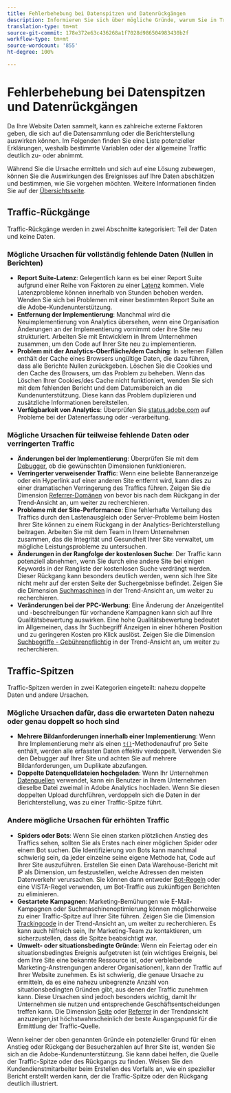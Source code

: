 ```yaml
---
title: Fehlerbehebung bei Datenspitzen und Datenrückgängen
description: Informieren Sie sich über mögliche Gründe, warum Sie in Trend-Berichten dramatische Zu- oder Abnahmen feststellen können.
translation-type: tm+mt
source-git-commit: 178e372e63c436268a1f7028d986504983430b2f
workflow-type: tm+mt
source-wordcount: '855'
ht-degree: 100%

---
```



# Fehlerbehebung bei Datenspitzen und Datenrückgängen

Da Ihre Website Daten sammelt, kann es zahlreiche externe Faktoren geben, die sich auf die Datensammlung oder die Berichterstellung auswirken können. Im Folgenden finden Sie eine Liste potenzieller Erklärungen, weshalb bestimmte Variablen oder der allgemeine Traffic deutlich zu- oder abnimmt.

Während Sie die Ursache ermitteln und sich auf eine Lösung zubewegen, können Sie die Auswirkungen des Ereignisses auf Ihre Daten abschätzen und bestimmen, wie Sie vorgehen möchten. Weitere Informationen finden Sie auf der [Übersichtsseite](overview.md).

## Traffic-Rückgänge

Traffic-Rückgänge werden in zwei Abschnitte kategorisiert: Teil der Daten und keine Daten.

### Mögliche Ursachen für vollständig fehlende Daten (Nullen in Berichten)

* **Report Suite-Latenz**: Gelegentlich kann es bei einer Report Suite aufgrund einer Reihe von Faktoren zu einer [Latenz](../latency.md) kommen. Viele Latenzprobleme können innerhalb von Stunden behoben werden. Wenden Sie sich bei Problemen mit einer bestimmten Report Suite an die Adobe-Kundenunterstützung.
* **Entfernung der Implementierung**: Manchmal wird die Neuimplementierung von Analytics übersehen, wenn eine Organisation Änderungen an der Implementierung vornimmt oder ihre Site neu strukturiert. Arbeiten Sie mit Entwicklern in Ihrem Unternehmen zusammen, um den Code auf Ihrer Site neu zu implementieren.
* **Problem mit der Analytics-Oberfläche/dem Caching**: In seltenen Fällen enthält der Cache eines Browsers ungültige Daten, die dazu führen, dass alle Berichte Nullen zurückgeben. Löschen Sie die Cookies und den Cache des Browsers, um das Problem zu beheben. Wenn das Löschen Ihrer Cookies/des Cache nicht funktioniert, wenden Sie sich mit dem fehlenden Bericht und dem Datumsbereich an die Kundenunterstützung. Diese kann das Problem duplizieren und zusätzliche Informationen bereitstellen.
* **Verfügbarkeit von Analytics**: Überprüfen Sie [status.adobe.com](https://status.adobe.com/products/1173/de) auf Probleme bei der Datenerfassung oder -verarbeitung.

### Mögliche Ursachen für teilweise fehlende Daten oder verringerten Traffic

* **Änderungen bei der Implementierung**: Überprüfen Sie mit dem [Debugger](/help/implement/validate/debugger.md), ob die gewünschten Dimensionen funktionieren.
* **Verringerter verweisender Traffic**: Wenn eine beliebte Banneranzeige oder ein Hyperlink auf einer anderen Site entfernt wird, kann dies zu einer dramatischen Verringerung des Traffics führen. Zeigen Sie die Dimension [Referrer-Domänen](/help/components/dimensions/referring-domain.md) von bevor bis nach dem Rückgang in der Trend-Ansicht an, um weiter zu recherchieren.
* **Probleme mit der Site-Performance**: Eine fehlerhafte Verteilung des Traffics durch den Lastenausgleich oder Server-Probleme beim Hosten Ihrer Site können zu einem Rückgang in der Analytics-Berichterstellung beitragen. Arbeiten Sie mit dem Team in Ihrem Unternehmen zusammen, das die Integrität und Gesundheit Ihrer Site verwaltet, um mögliche Leistungsprobleme zu untersuchen.
* **Änderungen in der Rangfolge der kostenlosen Suche**: Der Traffic kann potenziell abnehmen, wenn Sie durch eine andere Site bei einigen Keywords in der Rangliste der kostenlosen Suche verdrängt werden. Dieser Rückgang kann besonders deutlich werden, wenn sich Ihre Site nicht mehr auf der ersten Seite der Suchergebnisse befindet. Zeigen Sie die Dimension [Suchmaschinen](/help/components/dimensions/search-engine.md) in der Trend-Ansicht an, um weiter zu recherchieren.
* **Veränderungen bei der PPC-Werbung**: Eine Änderung der Anzeigentitel und -beschreibungen für vorhandene Kampagnen kann sich auf Ihre Qualitätsbewertung auswirken. Eine hohe Qualitätsbewertung bedeutet im Allgemeinen, dass Ihr Suchbegriff Anzeigen in einer höheren Position und zu geringeren Kosten pro Klick auslöst. Zeigen Sie die Dimension [Suchbegriffe - Gebührenpflichtig](/help/components/dimensions/search-keyword.md) in der Trend-Ansicht an, um weiter zu recherchieren.

## Traffic-Spitzen

Traffic-Spitzen werden in zwei Kategorien eingeteilt: nahezu doppelte Daten und andere Ursachen.

### Mögliche Ursachen dafür, dass die erwarteten Daten nahezu oder genau doppelt so hoch sind

* **Mehrere Bildanforderungen innerhalb einer Implementierung**: Wenn Ihre Implementierung mehr als einen [`t()`](/help/implement/vars/functions/t-method.md)-Methodenaufruf pro Seite enthält, werden alle erfassten Daten effektiv verdoppelt. Verwenden Sie den Debugger auf Ihrer Site und achten Sie auf mehrere Bildanforderungen, um Duplikate abzufangen.
* **Doppelte Datenquelldateien hochgeladen**: Wenn Ihr Unternehmen [Datenquellen](/help/import/c-data-sources/datasrc-home.md) verwendet, kann ein Benutzer in Ihrem Unternehmen dieselbe Datei zweimal in Adobe Analytics hochladen. Wenn Sie diesen doppelten Upload durchführen, verdoppeln sich die Daten in der Berichterstellung, was zu einer Traffic-Spitze führt.

### Andere mögliche Ursachen für erhöhten Traffic

* **Spiders oder Bots**: Wenn Sie einen starken plötzlichen Anstieg des Traffics sehen, sollten Sie als Erstes nach einer möglichen Spider oder einem Bot suchen. Die Identifizierung von Bots kann manchmal schwierig sein, da jeder einzelne seine eigene Methode hat, Code auf Ihrer Site auszuführen. Erstellen Sie einen Data Warehouse-Bericht mit IP als Dimension, um festzustellen, welche Adressen den meisten Datenverkehr verursachen. Sie können dann entweder [Bot-Regeln](/help/admin/admin/bot-removal/bot-rules.md) oder eine VISTA-Regel verwenden, um Bot-Traffic aus zukünftigen Berichten zu eliminieren.
* **Gestartete Kampagnen**: Marketing-Bemühungen wie E-Mail-Kampagnen oder Suchmaschinenoptimierung können möglicherweise zu einer Traffic-Spitze auf Ihrer Site führen. Zeigen Sie die Dimension [Trackingcode](/help/components/dimensions/tracking-code.md) in der Trend-Ansicht an, um weiter zu recherchieren. Es kann auch hilfreich sein, Ihr Marketing-Team zu kontaktieren, um sicherzustellen, dass die Spitze beabsichtigt war.
* **Umwelt- oder situationsbedingte Gründe**: Wenn ein Feiertag oder ein situationsbedingtes Ereignis aufgetreten ist (ein wichtiges Ereignis, bei dem Ihre Site eine bekannte Ressource ist, oder verbleibende Marketing-Anstrengungen anderer Organisationen), kann der Traffic auf Ihrer Website zunehmen. Es ist schwierig, die genaue Ursache zu ermitteln, da es eine nahezu unbegrenzte Anzahl von situationsbedingten Gründen gibt, aus denen der Traffic zunehmen kann. Diese Ursachen sind jedoch besonders wichtig, damit Ihr Unternehmen sie nutzen und entsprechende Geschäftsentscheidungen treffen kann. Die Dimension [Seite](/help/components/dimensions/page.md) oder [Referrer](/help/components/dimensions/referrer.md) in der Trendansicht anzuzeigen,ist höchstwahrscheinlich der beste Ausgangspunkt für die Ermittlung der Traffic-Quelle.

Wenn keiner der oben genannten Gründe ein potenzieller Grund für einen Anstieg oder Rückgang der Besucherzahlen auf Ihrer Site ist, wenden Sie sich an die Adobe-Kundenunterstützung. Sie kann dabei helfen, die Quelle der Traffic-Spitze oder des Rückgangs zu finden. Weisen Sie den Kundendienstmitarbeiter beim Erstellen des Vorfalls an, wie ein spezieller Bericht erstellt werden kann, der die Traffic-Spitze oder den Rückgang deutlich illustriert.
